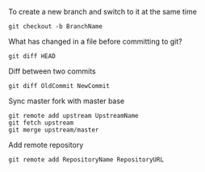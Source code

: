 To create a new branch and switch to it at the same time
```
git checkout -b BranchName
```

What has changed in a file before committing to git?
```
git diff HEAD
```

Diff between two commits
```
git diff OldCommit NewCommit
```

Sync master fork with master base
```
git remote add upstream UpstreamName
git fetch upstream
git merge upstream/master
```

Add remote repository
```
git remote add RepositoryName RepositoryURL
```
